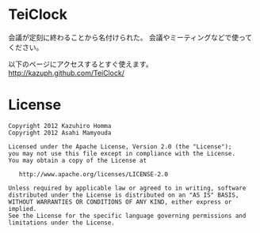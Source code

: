 TeiClock
================
会議が定刻に終わることから名付けられた。
会議やミーティングなどで使ってください。

以下のページにアクセスするとすぐ使えます。
http://kazuph.github.com/TeiClock/

License
================
    Copyright 2012 Kazuhiro Homma
    Copyright 2012 Asahi Mamyouda

    Licensed under the Apache License, Version 2.0 (the "License");
    you may not use this file except in compliance with the License.
    You may obtain a copy of the License at

       http://www.apache.org/licenses/LICENSE-2.0

    Unless required by applicable law or agreed to in writing, software
    distributed under the License is distributed on an "AS IS" BASIS,
    WITHOUT WARRANTIES OR CONDITIONS OF ANY KIND, either express or implied.
    See the License for the specific language governing permissions and
    limitations under the License.

